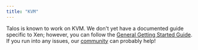 ```yaml
---
title: "KVM"
---
```


Talos is known to work on KVM. We don't yet have a documented guide specific to Xen; however, you can follow the [General Getting Started Guide](../../introduction/getting-started).
If you run into any issues, our [community](https://slack.dev.talos-systems.io/) can probably help! 
